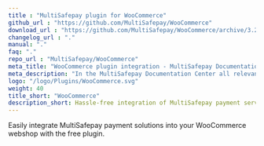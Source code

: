 ```yaml
---
title : "MultiSafepay plugin for WooCommerce"
github_url : "https://github.com/MultiSafepay/WooCommerce"
download_url : "https://github.com/MultiSafepay/WooCommerce/archive/3.2.0.zip"
changelog_url : "."
manual: "."
faq: "."
repo_url : "MultiSafepay/WooCommerce"
meta_title: "WooCommerce plugin integration - MultiSafepay Documentation Center"
meta_description: "In the MultiSafepay Documentation Center all relevant information regarding our Plugins and API. As well as Support pages for Payment Method, Tools and General Questions. You can also find the contact details of our Support Team and Integration Team."
logo: "/logo/Plugins/WooCommerce.svg"
weight: 40
title_short: "WooCommerce"
description_short: Hassle-free integration of MultiSafepay payment services to your WooCommerce platform with the most recent and updated plugin.
---
```

Easily integrate MultiSafepay payment solutions into your WooCommerce webshop with the free plugin.
